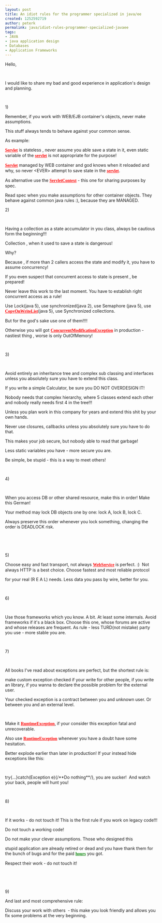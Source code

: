 ```yaml
---
layout: post
title: An idiot rules for the programmer specialized in java/ee
created: 1252592719
author: peterk
permalink: java/idiot-rules-programmer-specialized-javaee
tags:
- JAVA
- java application design
- Databases
- Application Frameworks
---
```

<p>Hello,</p>
<p>&nbsp;</p>
<p>I would like to share my bad and good experience in application's design and planning.</p>
<p>&nbsp;</p>
<p>1) </p>
<p>Remember, if you work with WEB/EJB container's objects, never make assumptions.</p>
<p>This stuff always tends to behave against your common sense.</p>
<p>As example:</p>
<p><span style="border: 0pt none ; margin: 0pt; padding: 0pt; background: transparent none repeat scroll 0% 0%; font-family: serif; font-style: normal; font-variant: normal; font-weight: bold; font-size: 100%; line-height: normal; font-size-adjust: none; font-stretch: normal; -x-system-font: none; position: static; -moz-background-clip: -moz-initial; -moz-background-origin: -moz-initial; -moz-background-inline-policy: -moz-initial; text-align: left; text-indent: 0pt; text-transform: none; color: red; text-decoration: underline; cursor: pointer;" id="gtbmisp_1">Servlet</span> is stateless , never assume you able save a state in it, even static variable of the <span style="border: 0pt none ; margin: 0pt; padding: 0pt; background: transparent none repeat scroll 0% 0%; font-family: serif; font-style: normal; font-variant: normal; font-weight: bold; font-size: 100%; line-height: normal; font-size-adjust: none; font-stretch: normal; -x-system-font: none; position: static; -moz-background-clip: -moz-initial; -moz-background-origin: -moz-initial; -moz-background-inline-policy: -moz-initial; text-align: left; text-indent: 0pt; text-transform: none; color: red; text-decoration: underline; cursor: pointer;" id="gtbmisp_2">servlet</span> is not appropriate for the purpose!</p>
<p><span style="border: 0pt none ; margin: 0pt; padding: 0pt; background: transparent none repeat scroll 0% 0%; font-family: serif; font-style: normal; font-variant: normal; font-weight: bold; font-size: 100%; line-height: normal; font-size-adjust: none; font-stretch: normal; -x-system-font: none; position: static; -moz-background-clip: -moz-initial; -moz-background-origin: -moz-initial; -moz-background-inline-policy: -moz-initial; text-align: left; text-indent: 0pt; text-transform: none; color: red; text-decoration: underline; cursor: pointer;" id="gtbmisp_3">Servlet</span> managed by WEB container and god knows when it reloaded and why, so never &lt;EVER&gt; attempt to save state in the <span style="border: 0pt none ; margin: 0pt; padding: 0pt; background: transparent none repeat scroll 0% 0%; font-family: serif; font-style: normal; font-variant: normal; font-weight: bold; font-size: 100%; line-height: normal; font-size-adjust: none; font-stretch: normal; -x-system-font: none; position: static; -moz-background-clip: -moz-initial; -moz-background-origin: -moz-initial; -moz-background-inline-policy: -moz-initial; text-align: left; text-indent: 0pt; text-transform: none; color: red; text-decoration: underline; cursor: pointer;" id="gtbmisp_4">servlet</span>.</p>
<p>As alternative use the <span style="border: 0pt none ; margin: 0pt; padding: 0pt; background: transparent none repeat scroll 0% 0%; font-family: serif; font-style: normal; font-variant: normal; font-weight: bold; font-size: 100%; line-height: normal; font-size-adjust: none; font-stretch: normal; -x-system-font: none; position: static; -moz-background-clip: -moz-initial; -moz-background-origin: -moz-initial; -moz-background-inline-policy: -moz-initial; text-align: left; text-indent: 0pt; text-transform: none; color: red; text-decoration: underline; cursor: pointer;" id="gtbmisp_5">ServletContext</span> - this one for sharing purposes by spec.</p>
<p>Read spec when you make assumptions for other container objects. They behave against common java rules :), because they are MANAGED.</p>
<p>2)</p>
<p>&nbsp;</p>
<p>Having a collection as a state accumulator in you class, always be cautious form the beginning!!! </p>
<p>Collection , when it used to save a state is dangerous!</p>
<p>Why?</p>
<p>Because , if more than 2 callers access the state and modify it, you have to assume concurrency!</p>
<p>If you even suspect that concurrent access to state is present , be prepared!</p>
<p>Never leave this work to the last moment. You have to establish right concurrent access as a rule!</p>
<p>Use Lock(java 5), use synchronized(java 2), use Semaphore (java 5), use <span style="border: 0pt none ; margin: 0pt; padding: 0pt; background: transparent none repeat scroll 0% 0%; font-family: serif; font-style: normal; font-variant: normal; font-weight: bold; font-size: 100%; line-height: normal; font-size-adjust: none; font-stretch: normal; -x-system-font: none; position: static; -moz-background-clip: -moz-initial; -moz-background-origin: -moz-initial; -moz-background-inline-policy: -moz-initial; text-align: left; text-indent: 0pt; text-transform: none; color: red; text-decoration: underline; cursor: pointer;" id="gtbmisp_6">CopyOnWriteList</span>(java 5), use Synchronized collections.</p>
<p>But for the god's sake use one of them!!!!</p>
<p>Otherwise you will got <span style="border: 0pt none ; margin: 0pt; padding: 0pt; background: transparent none repeat scroll 0% 0%; font-family: serif; font-style: normal; font-variant: normal; font-weight: bold; font-size: 100%; line-height: normal; font-size-adjust: none; font-stretch: normal; -x-system-font: none; position: static; -moz-background-clip: -moz-initial; -moz-background-origin: -moz-initial; -moz-background-inline-policy: -moz-initial; text-align: left; text-indent: 0pt; text-transform: none; color: red; text-decoration: underline; cursor: pointer;" id="gtbmisp_7">ConcurrentModificationException</span> in production - nastiest thing , worse is only OutOfMemory!</p>
<p>&nbsp;</p>
<p>3)</p>
<p>&nbsp;</p>
<p>Avoid entirely an inheritance tree and complex sub classing and interfaces unless you absolutely sure you have to extend this class.</p>
<p>If you write a simple Calculator, be sure you DO NOT OVERDESIGN IT! </p>
<p>Nobody needs that complex hierarchy, where 5 classes extend each other and nobody really needs first 4 in the tree!!! </p>
<p>Unless you plan work in this company for years and extend this shit by your own hands. </p>
<p>Never use closures, callbacks unless you absolutely sure you have to do that.</p>
<p>This makes your job secure, but nobody able to read that garbage!</p>
<p>Less static variables you have - more secure you are.</p>
<p>Be simple, be stupid - this is a way to meet others!</p>
<p>&nbsp;</p>
<p>4)</p>
<p>&nbsp;</p>
<p>When you access DB or other shared resource, make this in order! Make this German!</p>
<p>Your method may lock DB objects one by one: lock A, lock B, lock C.</p>
<p>Always preserve this order whenever you lock something, changing the order is DEADLOCK risk.</p>
<p>&nbsp;</p>
<p>&nbsp;</p>
<p>5)</p>
<p>Choose easy and fast transport, not always <span style="border: 0pt none ; margin: 0pt; padding: 0pt; background: transparent none repeat scroll 0% 0%; font-family: serif; font-style: normal; font-variant: normal; font-weight: bold; font-size: 100%; line-height: normal; font-size-adjust: none; font-stretch: normal; -x-system-font: none; position: static; -moz-background-clip: -moz-initial; -moz-background-origin: -moz-initial; -moz-background-inline-policy: -moz-initial; text-align: left; text-indent: 0pt; text-transform: none; color: red; text-decoration: underline; cursor: pointer;" id="gtbmisp_9">WebService</span> is perfect. :)&nbsp; Not always HTTP is a best choice. Choose fastest and most reliable protocol</p>
<p>for your real (R E A L) needs. Less data you pass by wire, better for you.</p>
<p>&nbsp;</p>
<p>6)</p>
<p>&nbsp;</p>
<p>Use those frameworks which you know. A bit. At least some internals. Avoid frameworks if it's a black box. Choose this one, whose forums are active and whose releases are frequent. As rule - less TURD(not mistake) party you use - more stable you are.</p>
<p>&nbsp;</p>
<p>7)</p>
<p>&nbsp;</p>
<p>All books I've read about exceptions are perfect, but the shortest rule is: </p>
<p>make custom exception checked if your write for other people, if you write an library, if you wanna to declare the possible problem for the external user.</p>
<p>Your checked exception is a contract between you and unknown user. Or between you and an external level.</p>
<p>&nbsp;</p>
<p>Make it <span style="border: 0pt none ; margin: 0pt; padding: 0pt; background: transparent none repeat scroll 0% 0%; font-family: serif; font-style: normal; font-variant: normal; font-weight: bold; font-size: 100%; line-height: normal; font-size-adjust: none; font-stretch: normal; -x-system-font: none; position: static; -moz-background-clip: -moz-initial; -moz-background-origin: -moz-initial; -moz-background-inline-policy: -moz-initial; text-align: left; text-indent: 0pt; text-transform: none; color: red; text-decoration: underline; cursor: pointer;" id="gtbmisp_10">RuntimeException</span>, if your consider this exception fatal and unrecoverable.</p>
<p>Also use <span style="border: 0pt none ; margin: 0pt; padding: 0pt; background: transparent none repeat scroll 0% 0%; font-family: serif; font-style: normal; font-variant: normal; font-weight: bold; font-size: 100%; line-height: normal; font-size-adjust: none; font-stretch: normal; -x-system-font: none; position: static; -moz-background-clip: -moz-initial; -moz-background-origin: -moz-initial; -moz-background-inline-policy: -moz-initial; text-align: left; text-indent: 0pt; text-transform: none; color: red; text-decoration: underline; cursor: pointer;" id="gtbmisp_11">RuntimeException</span> whenever you have a doubt have some hesitation.</p>
<p>Better explode earlier than later in production! If your instead hide exceptions like this:</p>
<p>&nbsp;</p>
<p>try{...}catch(Exception e){/**Do nothing**/}, you are sucker!&nbsp; And watch your back, people will hunt you!</p>
<p>&nbsp;</p>
<p>8)</p>
<p>&nbsp;</p>
<p>If it works - do not touch it! This is the first rule if you work on legacy code!!! </p>
<p>Do not touch a working code!</p>
<p>Do not make your clever assumptions. Those who designed this</p>
<p>stupid application are already retired or dead and you have thank them for the bunch of bugs and for the paid <span style="border: 0pt none ; margin: 0pt; padding: 0pt; background: transparent none repeat scroll 0% 0%; font-family: serif; font-style: normal; font-variant: normal; font-weight: bold; font-size: 100%; line-height: normal; font-size-adjust: none; font-stretch: normal; -x-system-font: none; position: static; -moz-background-clip: -moz-initial; -moz-background-origin: -moz-initial; -moz-background-inline-policy: -moz-initial; text-align: left; text-indent: 0pt; text-transform: none; color: green; text-decoration: underline; cursor: pointer;" id="gtbmisp_12">hours</span> you got.</p>
<p>Respect their work - do not touch it!</p>
<p>&nbsp;</p>
<p>&nbsp;</p>
<p>9)</p>
<p>And last and most comprehensive rule:</p>
<p>Discuss your work with others&nbsp; - this make you look friendly and allows you fix some problems at the very beginning.</p>
<p>&nbsp;</p>
<p>&nbsp;</p>
<p>&nbsp;</p>
<p>&nbsp;</p>
<p>&nbsp;</p>
<p>&nbsp;</p>
<p>&nbsp;</p>
<p>&nbsp;</p>
<p>&nbsp;</p>
<p>&nbsp;</p>
<p>&nbsp;</p>
<p>&nbsp;</p>
<p>&nbsp;</p>
<p>&nbsp;</p>
